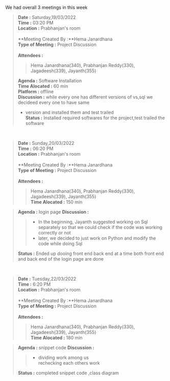 


We had overall 3 meetings in this week<br>
> **Date :** Saturday,19/03/2022<br>
> **Time :** 03:20 PM<br>
> **Location :** Prabhanjan's room<br>
> <br>
> **Meeting Created By :**Hema Janardhana <br>
> **Type of Meeting :** Project Discussion<br>
> <br>
> **Attendees :** 
>> Hema Janardhana(340), Prabhanjan Reddy(330), Jagadeesh(339), Jayanth(355) <br>
>
> **Agenda :** Software Installation<br>
> **Time Alocated :** 60 min<br>
> **Platform :** offline<br>
> **Discussion :** while every one has different versions of vs,sql we decideed every one to have same <br>
> * version and installed them and test trailed <br>
>  **Status :** Installed required softwares for the project,test trailed the software <br>

<p>&nbsp;</p>

> **Date :** Sunday,20/03/2022<br>
> **Time :** 06:20 PM<br>
> **Location :** Prabhanjan's room<br>
> <br>
> **Meeting Created By :**Hema Janardhana <br>
> **Type of Meeting :** Project Discussion<br>
> <br>
> **Attendees :** 
>> Hema Janardhana(340), Prabhanjan Reddy(330), Jagadeesh(339), Jayanth(355) <br>
> **Time Alocated :** 150 min<br>

> **Agenda :**  login page
> **Discussion :**<br>
>> * In the beginning, Jayanth suggested working on Sql separately so that we could check if the code was working correctly or not
>> * later, we decided to just work on Python and modify the code while doing Sql <br>
>
> **Status :** Ended up dooing front end back end at a time both front end and back end of the login page are done<br>

<p>&nbsp;</p>

> **Date :** Tuesday,22/03/2022<br>
> **Time :** 6:20 PM<br>
> **Location :** Prabhanjan's room<br>
> <br>
> **Meeting Created By :**Hema Janardhana <br>
> **Type of Meeting :** Project Discussion<br>
> <br>
> **Attendees :** 
>> Hema Janardhana(340), Prabhanjan Reddy(330), Jagadeesh(339), Jayanth(355) <br>
> **Time Alocated :** 180 min<br>

> **Agenda :**  snippet code
> **Discussion :**<br>
>> * dividing work among us <br>
>> rechecking each others work <br>
>> 
>
> **Status :** completed snippet code ,class diagram<br>
